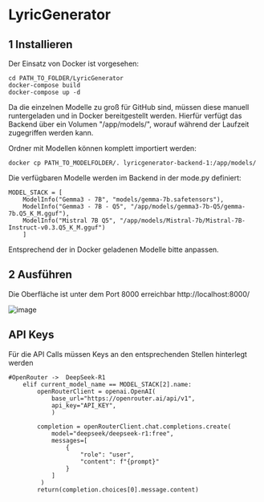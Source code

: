 # LyricGenerator
 
## 1 Installieren
Der Einsatz von Docker ist vorgesehen:
```
cd PATH_TO_FOLDER/LyricGenerator
docker-compose build
docker-compose up -d
```

Da die einzelnen Modelle zu groß für GitHub sind, müssen diese manuell runtergeladen und in Docker bereitgestellt werden.
Hierfür verfügt das Backend über ein Volumen "/app/models/", worauf während der Laufzeit zugegriffen werden kann.

Ordner mit Modellen können komplett importiert werden:
```
docker cp PATH_TO_MODELFOLDER/. lyricgenerator-backend-1:/app/models/
```

Die verfügbaren Modelle werden im Backend in der mode.py definiert:
```
MODEL_STACK = [
    ModelInfo("Gemma3 - 7B", "models/gemma-7b.safetensors"),
    ModelInfo("Gemma3 - 7B - Q5", "/app/models/gemma3-7b-Q5/gemma-7b.Q5_K_M.gguf"),
    ModelInfo("Mistral 7B Q5", "/app/models/Mistral-7b/Mistral-7B-Instruct-v0.3.Q5_K_M.gguf")
    ]
```

Entsprechend der in Docker geladenen Modelle bitte anpassen.

## 2 Ausführen
Die Oberfläche ist unter dem Port 8000 erreichbar
http://localhost:8000/

![image](https://github.com/user-attachments/assets/0384d00e-6f84-449a-8cc4-cc2dea5bf5fa)


## API Keys
Für die API Calls müssen Keys an den entsprechenden Stellen hinterlegt werden
```
#OpenRouter ->  DeepSeek-R1
    elif current_model_name == MODEL_STACK[2].name:
        openRouterClient = openai.OpenAI(
            base_url="https://openrouter.ai/api/v1",
            api_key="API_KEY",
            )
        
        completion = openRouterClient.chat.completions.create(
            model="deepseek/deepseek-r1:free",
            messages=[
                {
                    "role": "user",
                    "content": f"{prompt}"
                }
            ] 
         )
        return(completion.choices[0].message.content)
```
